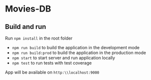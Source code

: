 # Movies-DB

## Build and run

Run `npm install` in the root folder

* `npm run build` to build the application in the development mode
* `npm run build:prod` to build the application in the production mode
* `npm start` to start server and run application locally
* `npm test` to run tests with test coverage

App will be available on `http:\\localhost:9000`
